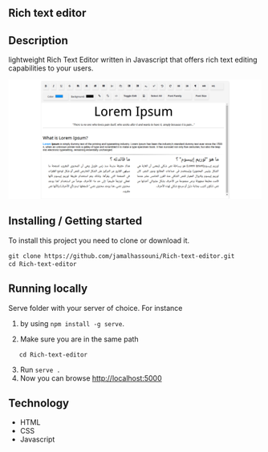 ## Rich text editor

## Description

lightweight Rich Text Editor written in Javascript that offers rich text editing capabilities to your users.

![preview](screenshots/preview.png)

## Installing / Getting started

To install this project you need to clone or download it.


```shell
git clone https://github.com/jamalhassouni/Rich-text-editor.git
cd Rich-text-editor
```
## Running locally
Serve folder with your server of choice.
 For instance 
1. by using  `npm install -g serve`.

2. Make sure you are in the same path 
```shell 
   cd Rich-text-editor
```
3. Run `serve .`
4. Now you can browse [http://localhost:5000](http://localhost:5000)

## Technology

- HTML
- CSS
- Javascript